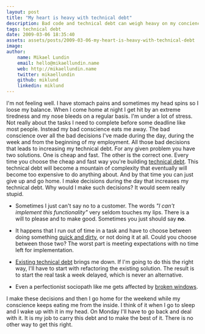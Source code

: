 ```yaml
---
layout: post
title: "My heart is heavy with technical debt"
description: Bad code and technical debt can weigh heavy on my concience. It makes me work extra hard in order to get free of its posession, but this is hard when you have a PM that won't let you.
tags: technical debt
date: 2009-03-06 18:35:40
assets: assets/posts/2009-03-06-my-heart-is-heavy-with-technical-debt
image: 
author: 
    name: Mikael Lundin
    email: hello@mikaellundin.name 
    web: http://mikaellundin.name
    twitter: mikaellundin
    github: miklund
    linkedin: miklund                    
---
```


I'm not feeling well. I have stomach pains and sometimes my head spins so I loose my balance. When I come home at night I get hit by an extreme tiredness and my nose bleeds on a regular basis.  I'm under a lot of stress. Not really about the tasks I need to complete before some deadline like most people. Instead my bad conscience eats me away. The bad conscience over all the bad decisions I've made during the day, during the week and from the beginning of my employment. All those bad decisions that leads to increasing my technical debt.  For any given problem you have two solutions. One is cheap and fast. The other is the correct one. Every time you choose the cheap and fast way you're building [technical debt](http://en.wikipedia.org/wiki/Technical_debt). This technical debt will become a mountain of complexity that eventually will become too expensive to do anything about. And by that time you can just give up and go home.  I make decisions during the day that increases my technical debt. Why would I make such decisions? It would seem really stupid.

* Sometimes I just can't say no to a customer. The words _"I can't implement this functionality"_ very seldom touches my lips. There is a will to please and to make good. Sometimes you just should say **no**.

* It happens that I run out of time in a task and have to choose between doing something [quick and dirty](http://www.laputan.org/mud/), or not doing it at all. Could you choose between those two? The worst part is meeting expectations with no time left for implementation.

* [Existing technical debt](http://en.wikipedia.org/wiki/Brownfield_(software_development)) brings me down. If I'm going to do this the right way, I'll have to start with refactoring the existing solution. The result is to start the real task a week delayed, which is never an alternative.

* Even a perfectionist sociopath like me gets affected by [broken windows](http://www.codinghorror.com/blog/archives/000326.html).

I make these decisions and then I go home for the weekend while my conscience keeps eating me from the inside. I think of it when I go to sleep and I wake up with it in my head. On Monday I'll have to go back and deal with it. It is my job to carry this debt and to make the best of it. There is no other way to get this right.
